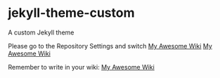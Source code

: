# jekyll-theme-custom
A custom Jekyll theme

Please go to the Repository Settings and switch
[My Awesome Wiki](../../../settings#options_bucket)
[My Awesome Wiki](../../../settings#pages-cname-field)

Remember to write in your wiki: [My Awesome Wiki](../../../wiki)


